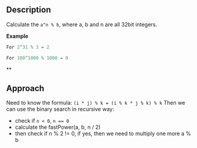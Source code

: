 ## Description

Calculate the `a^n % b`, where a, b and n are all 32bit integers.

**Example**
```java
For 2^31 % 3 = 2

For 100^1000 % 1000 = 0
```

** 

## Approach
Need to know the formula: `(i * j) % k = (i % k * j % k) % k`
Then we can use the binary search in recursive way:
* check if `n < 0`, `n == 0`
* calculate the fastPower(a, b, n / 2)
* then check if n % 2 != 0, if yes, then we need to multiply one more a % b